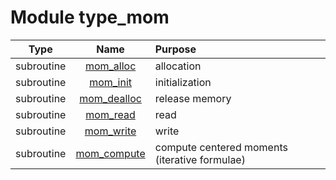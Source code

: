 # Module type_mom

| Type | Name | Purpose |
| :--: | :--: | :---------- |
| subroutine | [mom_alloc](https://github.com/JCSDA/saber/tree/develop/src/saber/bump/type_mom.F90#L45) | allocation |
| subroutine | [mom_init](https://github.com/JCSDA/saber/tree/develop/src/saber/bump/type_mom.F90#L79) | initialization |
| subroutine | [mom_dealloc](https://github.com/JCSDA/saber/tree/develop/src/saber/bump/type_mom.F90#L106) | release memory |
| subroutine | [mom_read](https://github.com/JCSDA/saber/tree/develop/src/saber/bump/type_mom.F90#L130) | read |
| subroutine | [mom_write](https://github.com/JCSDA/saber/tree/develop/src/saber/bump/type_mom.F90#L194) | write |
| subroutine | [mom_compute](https://github.com/JCSDA/saber/tree/develop/src/saber/bump/type_mom.F90#L260) | compute centered moments (iterative formulae) |
